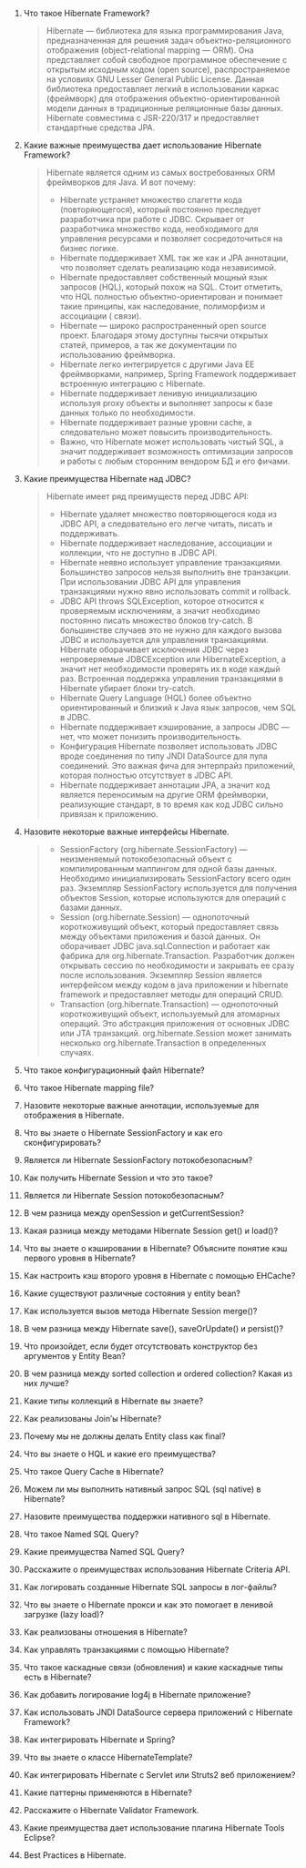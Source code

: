 1. Что такое Hibernate Framework?
   > Hibernate — библиотека для языка программирования Java, предназначенная для
   решения задач объектно-реляционного отображения (object-relational mapping —
   ORM). Она представляет собой свободное программное обеспечение с открытым
   исходным кодом (open source), распространяемое на условиях GNU Lesser General
   Public License. Данная библиотека предоставляет легкий в использовании
   каркас (фреймворк) для отображения объектно-ориентированной модели данных в
   традиционные реляционные базы данных. Hibernate совместима с JSR-220/317 и
   предоставляет стандартные средства JPA.

2. Какие важные преимущества дает использование Hibernate Framework?
   > Hibernate является одним из самых востребованных ORM фреймворков для Java.
   И вот почему:
   > - Hibernate устраняет множество спагетти кода (повторяющегося), который
       постоянно преследует разработчика при работе с JDBC. Скрывает от
       разработчика множество кода, необходимого для управления ресурсами и
       позволяет сосредоточиться на бизнес логике.
   > - Hibernate поддерживает XML так же как и JPA аннотации, что позволяет
       сделать реализацию кода независимой.
   > - Hibernate предоставляет собственный мощный язык запросов (HQL), который
       похож на SQL. Стоит отметить, что HQL полностью объектно-ориентирован и
       понимает такие принципы, как наследование, полиморфизм и ассоциации (
       связи).
   > - Hibernate — широко распространенный open source проект. Благодаря этому
       доступны тысячи открытых статей, примеров, а так же документации по
       использованию фреймворка.
   > - Hibernate легко интегрируется с другими Java EE фреймворками, например,
       Spring Framework поддерживает встроенную интеграцию с Hibernate.
   > - Hibernate поддерживает ленивую инициализацию используя proxy объекты и
       выполняет запросы к базе данных только по необходимости.
   > - Hibernate поддерживает разные уровни cache, а следовательно может
       повысить производительность.
   > - Важно, что Hibernate может использовать чистый SQL, а значит поддерживает
       возможность оптимизации запросов и работы с любым сторонним вендором БД и
       его фичами.

3. Какие преимущества Hibernate над JDBC?
   > Hibernate имеет ряд преимуществ перед JDBC API:
   > - Hibernate удаляет множество повторяющегося кода из JDBC API, а
       следовательно его легче читать, писать и поддерживать.
   > - Hibernate поддерживает наследование, ассоциации и коллекции, что не
       доступно в JDBC API.
   > - Hibernate неявно использует управление транзакциями. Большинство запросов
       нельзя выполнить вне транзакции. При использовании JDBC API для
       управления транзакциями нужно явно использовать commit и rollback.
   > - JDBC API throws SQLException, которое относится к проверяемым
       исключениям, а значит необходимо постоянно писать множество блоков
       try-catch. В большинстве случаев это не нужно для каждого вызова JDBC и
       используется для управления транзакциями. Hibernate оборачивает
       исключения JDBC через непроверяемые JDBCException или HibernateException,
       а значит нет необходимости проверять их в коде каждый раз. Встроенная
       поддержка управления транзакциями в Hibernate убирает блоки try-catch.
   > - Hibernate Query Language (HQL) более объектно ориентированный и близкий к
       Java язык запросов, чем SQL в JDBC.
   > - Hibernate поддерживает кэширование, а запросы JDBC — нет, что может
       понизить производительность.
   > - Конфигурация Hibernate позволяет использовать JDBC вроде соединения по
       типу JNDI DataSource для пула соединений. Это важная фича для энтерпрайз
       приложений, которая полностью отсутствует в JDBC API.
   > - Hibernate поддерживает аннотации JPA, а значит код является переносимым
       на другие ORM фреймворки, реализующие стандарт, в то время как код JDBC
       сильно привязан к приложению.

4. Назовите некоторые важные интерфейсы Hibernate.
   > - SessionFactory (org.hibernate.SessionFactory) — неизменяемый
       потокобезопасный объект с компилированным маппингом для одной базы
       данных. Необходимо инициализировать SessionFactory всего один раз.
       Экземпляр SessionFactory используется для получения объектов Session,
       которые используются для операций с базами данных.
   > - Session (org.hibernate.Session) — однопоточный короткоживущий объект,
       который предоставляет связь между объектами приложения и базой данных.
       Он оборачивает JDBC java.sql.Connection и работает как фабрика для
       org.hibernate.Transaction. Разработчик должен открывать сессию по
       необходимости и закрывать ее сразу после использования. Экземпляр
       Session является интерфейсом между кодом в java приложении и hibernate
       framework и предоставляет методы для операций CRUD.
   > - Transaction (org.hibernate.Transaction) — однопоточный короткоживущий
       объект, используемый для атомарных операций. Это абстракция приложения
       от основных JDBC или JTA транзакций. org.hibernate.Session может
       занимать несколько org.hibernate.Transaction в определенных случаях.

5. Что такое конфигурационный файл Hibernate?
   >

6. Что такое Hibernate mapping file?
   >

7. Назовите некоторые важные аннотации, используемые для отображения в
   Hibernate.

8. Что вы знаете о Hibernate SessionFactory и как его сконфигурировать?

9. Является ли Hibernate SessionFactory потокобезопасным?

10. Как получить Hibernate Session и что это такое?

11. Является ли Hibernate Session потокобезопасным?

12. В чем разница между openSession и getCurrentSession?

13. Какая разница между методами Hibernate Session get() и load()?

14. Что вы знаете о кэшировании в Hibernate? Объясните понятие кэш первого
    уровня в Hibernate?

15. Как настроить кэш второго уровня в Hibernate с помощью EHCache?

16. Какие существуют различные состояния у entity bean?

17. Как используется вызов метода Hibernate Session merge()?

18. В чем разница между Hibernate save(), saveOrUpdate() и persist()?

19. Что произойдет, если будет отсутствовать конструктор без аргументов у Entity
    Bean?

20. В чем разница между sorted collection и ordered collection? Какая из них
    лучше?

21. Какие типы коллекций в Hibernate вы знаете?

22. Как реализованы Join’ы Hibernate?

23. Почему мы не должны делать Entity class как final?

24. Что вы знаете о HQL и какие его преимущества?


25. Что такое Query Cache в Hibernate?


26. Можем ли мы выполнить нативный запрос SQL (sql native) в Hibernate?


27. Назовите преимущества поддержки нативного sql в Hibernate.


28. Что такое Named SQL Query?


29. Какие преимущества Named SQL Query?


30. Расскажите о преимуществах использования Hibernate Criteria API.

31. Как логировать созданные Hibernate SQL запросы в лог-файлы?

32. Что вы знаете о Hibernate прокси и как это помогает в ленивой загрузке (lazy
    load)?

33. Как реализованы отношения в Hibernate?

34. Как управлять транзакциями с помощью Hibernate?

35. Что такое каскадные связи (обновления) и какие каскадные типы есть в
    Hibernate?

36. Как добавить логирование log4j в Hibernate приложение?

37. Как использовать JNDI DataSource сервера приложений с Hibernate Framework?

38. Как интегрировать Hibernate и Spring?

39. Что вы знаете о классе HibernateTemplate?

40. Как интегрировать Hibernate с Servlet или Struts2 веб приложением?

41. Какие паттерны применяются в Hibernate?

42. Расскажите о Hibernate Validator Framework.

43. Какие преимущества дает использование плагина Hibernate Tools Eclipse?

44. Best Practices в Hibernate.

